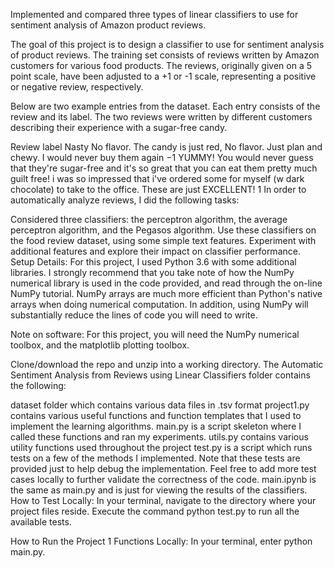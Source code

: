 Implemented and compared three types of linear classifiers to use for sentiment analysis of Amazon product reviews.

The goal of this project is to design a classifier to use for sentiment analysis of product reviews. The training set consists of reviews written by Amazon customers for various food products. The reviews, originally given on a 5 point scale, have been adjusted to a +1 or -1 scale, representing a positive or negative review, respectively.

Below are two example entries from the dataset. Each entry consists of the review and its label. The two reviews were written by different customers describing their experience with a sugar-free candy.

Review	label
Nasty No flavor. The candy is just red, No flavor. Just plan and chewy. I would never buy them again	−1
YUMMY! You would never guess that they're sugar-free and it's so great that you can eat them pretty much guilt free! i was so impressed that i've ordered some for myself (w dark chocolate) to take to the office. These are just EXCELLENT!	1
In order to automatically analyze reviews, I did the following tasks:

Considered three classifiers: the perceptron algorithm, the average perceptron algorithm, and the Pegasos algorithm.
Use these classifiers on the food review dataset, using some simple text features.
Experiment with additional features and explore their impact on classifier performance.
Setup Details:
For this project, I used Python 3.6 with some additional libraries. I strongly recommend that you take note of how the NumPy numerical library is used in the code provided, and read through the on-line NumPy tutorial. NumPy arrays are much more efficient than Python's native arrays when doing numerical computation. In addition, using NumPy will substantially reduce the lines of code you will need to write.

Note on software: For this project, you will need the NumPy numerical toolbox, and the matplotlib plotting toolbox.

Clone/download the repo and unzip into a working directory. The Automatic Sentiment Analysis from Reviews using Linear Classifiers folder contains the following:

dataset folder which contains various data files in .tsv format
project1.py contains various useful functions and function templates that I used to implement the learning algorithms.
main.py is a script skeleton where I called these functions and ran my experiments.
utils.py contains various utility functions used throughout the project
test.py is a script which runs tests on a few of the methods I implemented. Note that these tests are provided just to help debug the implementation. Feel free to add more test cases locally to further validate the correctness of the code.
main.ipynb is the same as main.py and is just for viewing the results of the classifiers.
How to Test Locally:
In your terminal, navigate to the directory where your project files reside. Execute the command python test.py to run all the available tests.

How to Run the Project 1 Functions Locally:
In your terminal, enter python main.py.
